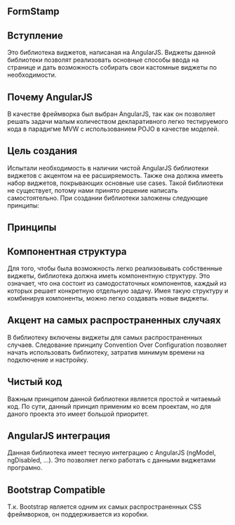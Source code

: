 FormStamp
---------

Вступление
----------
Это библиотека виджетов, написаная на AngularJS. Виджеты
данной библиотеки позволят реализовать основные способы
ввода на странице и дать возможность собирать свои кастомные виджеты по необходимости.

Почему AngularJS
----------
В качестве фреймворка был выбран AngularJS, так как он позволяет решать задачи малым количеством 
декларативного легко тестируемого кода в парадигме MVW с использованием POJO в качестве моделей.

Цель создания
----------
Испытали необходимость в наличии чистой AngularJS библиотеки виджетов
с акцентом на ее расширяемость. Также она должна имееть набор виджетов,
покрывающих основные use cases. Такой библиотеки не существует, потому нами
принято решение написать самостоятельно. При создании библиотеки заложены следующие принципы:  

Принципы
----------
## Компонентная структура
Для того, чтобы была возможность легко реализовывать собственные виджеты,
библиотека должна иметь компонентную структуру. Это означает, что она
состоит из самодостаточных компонентов, каждый из которых решает конкретную отдельную задачу.
Имея такую структуру и комбинируя компоненты, можно легко создавать новые виджеты.


## Акцент на самых распространенных случаях
В библиотеку включены виджеты для самых распространенных случаев.
Следование принципу Convention Over Configuration позволяет начать использовать библиотеку, затратив минимум
времени на подключение и настройку.

## Чистый код
Важным принципом данной библиотеки является простой и читаемый код. По сути, данный принцип
применим ко всем проектам, но для даного проекта это имеет большой приоритет.

## AngularJS интеграция
Данная библиотека имеет тесную интеграцию с AngularJS (ngModel, ngDisabled, ...).
Это позволяет легко работать с данными виджетами програмно.

## Bootstrap Compatible
Т.к. Bootstrap  является одним их самых распространенных CSS фреймворков, он поддерживается из коробки.

